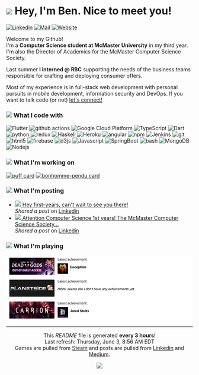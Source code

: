 <h1><img src="https://emojis.slackmojis.com/emojis/images/1500426137/2648/allo-tongue.gif?1500426137" width="30" /> Hey, I'm Ben. Nice to meet you!</h1>

[![Linkedin](https://img.shields.io/badge/-benjaminkostiuk-0077B5?style=flat-square&logo=Linkedin&logoColor=white&link=https://www.linkedin.com/in/benjaminkostiuk/)](https://www.linkedin.com/in/benjaminkostiuk/)
[![Mail](https://img.shields.io/badge/-benkostiuk1-D14836?style=flat-square&logo=Gmail&logoColor=white&link=mailto:benkostiuk1@gmail.com)](mailto:benkostiuk1@gmail.com)
[![Website](https://img.shields.io/badge/-benkostiuk.com-00A82D?style=flat-square&logo=google-chrome&logoColor=white&link=https://benkostiuk.com)](https://benkostiuk.com)

<p>Welcome to my Github! <br/>
I'm a <b>Computer Science student at McMaster University</b> in my third year. I'm also the Director of Academics for the McMaster Computer Science Society.</p>

<p>Last summer <b>I interned @ RBC</b> supporting the needs of the business teams responsible for crafting and deploying consumer offers.</p>

<p>Most of my experience is in full-stack web development with personal pursuits in mobile development, information security and DevOps. If you want to talk code (or not) <a href="https://www.linkedin.com/in/benjaminkostiuk" target="_blank">let's connect!</a></p>

<h3><img src="https://emojis.slackmojis.com/emojis/images/1572027745/6842/blob_derpy.png?1572027745" width="24"/> What I code with </h3>
<p>
    <img alt="Flutter" src="https://img.shields.io/badge/-Flutter-2196f3?style=flat-square&logo=flutter&logoColor=white" />
    <img alt="github actions" src="https://img.shields.io/badge/-Github_Actions-2088FF?style=flat-square&logo=github-actions&logoColor=white" />
    <img alt="Google Cloud Platform" src="https://img.shields.io/badge/-Google_Cloud_Platform-1a73e8?style=flat-square&logo=google-cloud&logoColor=white" />
    <img alt="TypeScript" src="https://img.shields.io/badge/-TypeScript-007ACC?style=flat-square&logo=typescript&logoColor=white" />
    <img alt="Dart" src="https://img.shields.io/badge/-Dart-0175C2?style=flat-square&logo=dart&logoColor=white" />
    <img alt="python" src="https://img.shields.io/badge/-python-306998?style=flat-square&logo=python&logoColor=white" />
    <img alt="redux" src="https://img.shields.io/badge/-Redux-764ABC?style=flat-square&logo=redux&logoColor=white" />
    <img alt="Haskell" src="https://img.shields.io/badge/-Haskell-5D4F85?style=flat-square&logo=haskell&logoColor=white" />
    <img alt="Heroku" src="https://img.shields.io/badge/-Heroku-430098?style=flat-square&logo=heroku&logoColor=white" />
    <img alt="angular" src="https://img.shields.io/badge/-Angular-DD0031?style=flat-square&logo=angular&logoColor=white" />
    <img alt="npm" src="https://img.shields.io/badge/-NPM-CB3837?style=flat-square&logo=npm&logoColor=white" />
    <img alt="Jenkins" src="https://img.shields.io/badge/-Jenkins-D24939?style=flat-square&logo=jenkins&logoColor=white" />
    <img alt="git" src="https://img.shields.io/badge/-Git-F05032?style=flat-square&logo=git&logoColor=white" />
    <img alt="html5" src="https://img.shields.io/badge/-HTML5-E34F26?style=flat-square&logo=html5&logoColor=white" />
    <img alt="firebase" src="https://img.shields.io/badge/-Firebase-F57C00?style=flat-square&logo=firebase&logoColor=white" />
    <img alt="d3js" src="https://img.shields.io/badge/-D3.js-F9A03C?style=flat-square&logo=d3.js&logoColor=white" />
    <img alt="Javascript" src="https://img.shields.io/badge/-JavaScript-e0b428?style=flat-square&logo=Javascript&logoColor=white" />
    <img alt="SpringBoot" src="https://img.shields.io/badge/-Spring Boot-6db33f?style=flat-square&logo=spring&logoColor=white" />
    <img alt="bash" src="https://img.shields.io/badge/-bash-4EAA25?style=flat-square&logo=GNU-bash&logoColor=white" />
    <img alt="MongoDB" src="https://img.shields.io/badge/-MongoDB-13aa52?style=flat-square&logo=mongodb&logoColor=white" />
    <img alt="Nodejs" src="https://img.shields.io/badge/-Nodejs-43853d?style=flat-square&logo=Node.js&logoColor=white" />
</p>
<h3><img src="https://emojis.slackmojis.com/emojis/images/1500425901/2646/allo-happy.gif?1500425901" width="24"/> What I'm working on</h3>

[![puff card](https://github-readme-stats.vercel.app/api/pin/?username=benjaminkostiuk&repo=puff)](https:&#x2F;&#x2F;github.com&#x2F;benjaminkostiuk&#x2F;puff)
[![bonhomme-pendu card](https://github-readme-stats.vercel.app/api/pin/?username=benjaminkostiuk&repo=bonhomme-pendu)](https:&#x2F;&#x2F;github.com&#x2F;benjaminkostiuk&#x2F;bonhomme-pendu)

<h3><img src="https://emojis.slackmojis.com/emojis/images/1572027736/6827/blob_aww.png?1572027736" width="24"/> What I'm posting</h3>
<ul>
        <li><img src="https:&#x2F;&#x2F;www.flaticon.com&#x2F;svg&#x2F;static&#x2F;icons&#x2F;svg&#x2F;124&#x2F;124011.svg" width="16"><a href="https:&#x2F;&#x2F;www.linkedin.com&#x2F;feed&#x2F;update&#x2F;urn:li:activity:6716500148807110656"> Hey first-years, can&#39;t wait to see you there!</a><br/><i>Shared a post</i> on <a href="https:&#x2F;&#x2F;www.linkedin.com&#x2F;in&#x2F;benjaminkostiuk">Linkedin</a></li>
        <li><img src="https:&#x2F;&#x2F;www.flaticon.com&#x2F;svg&#x2F;static&#x2F;icons&#x2F;svg&#x2F;124&#x2F;124011.svg" width="16"><a href="https:&#x2F;&#x2F;www.linkedin.com&#x2F;feed&#x2F;update&#x2F;urn:li:activity:6714314232378216448"> Attention Computer Science 1st years! The McMaster Computer Science Society...</a><br/><i>Shared a post</i> on <a href="https:&#x2F;&#x2F;www.linkedin.com&#x2F;in&#x2F;benjaminkostiuk">Linkedin</a></li>
</ul>

<h3><img src="https://emojis.slackmojis.com/emojis/images/1572027842/6925/blob_sunglasses.png?1572027842" width="24"/> What I'm playing</h3>
<p>
        <a target="_blank" href="https://store.steampowered.com/app/1123770"><img alt="Curse of the Dead Gods" src=".&#x2F;assets&#x2F;images&#x2F;Curse of the Dead Gods.png" /></a>
        <a target="_blank" href="https://store.steampowered.com/app/218230"><img alt="PlanetSide 2" src=".&#x2F;assets&#x2F;images&#x2F;PlanetSide 2.png" /></a>
        <a target="_blank" href="https://store.steampowered.com/app/953490"><img alt="CARRION" src=".&#x2F;assets&#x2F;images&#x2F;CARRION.png" /></a>
</p>

-------
<p align="center">
    This <i>README</i> file is generated <b>every 3 hours</b>!
    <br/>Last refresh: Thursday, June 3, 8:56 AM EDT
    <br/>Games are pulled from <a href="https://store.steampowered.com/" target="_blank">Steam</a> and posts are pulled from <a href="https://www.linkedin.com/" target="_blank">Linkedin</a> and <a href="https://medium.com/" target="_blank">Medium</a>.</p>
<p align="center">
    <img src="https://github.com/thmsgbrt/thmsgbrt/workflows/README%20build/badge.svg" />
</p>
